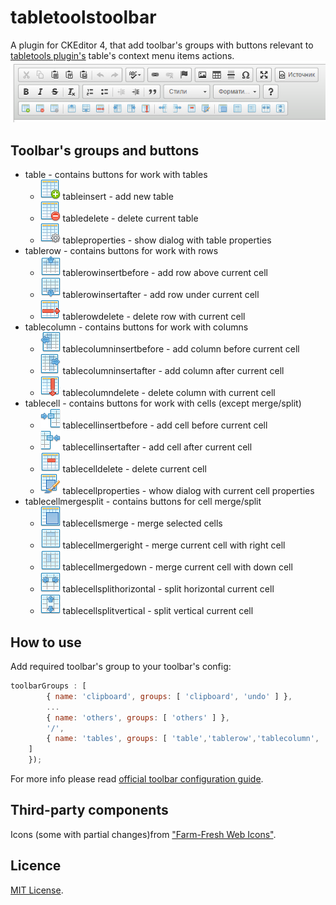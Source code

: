 # tabletoolstoolbar
A plugin for CKEditor 4, that add toolbar's groups with buttons relevant to [tabletools plugin's](http://ckeditor.com/addon/tabletools) table's context menu items actions.
![tabletoolstoolbar](images/tabletoolstoolbar.png)

## Toolbar's groups and buttons
- table - contains buttons for work with tables
  - ![tableinsert](icons/tableinsert.png) tableinsert - add new table
  - ![tabledelete](icons/tabledelete.png) tabledelete - delete current table
  - ![tableproperties](icons/tableproperties.png) tableproperties - show dialog with table properties
- tablerow - contains buttons for work with rows
  - ![tablerowinsertbefore](icons/tablerowinsertbefore.png) tablerowinsertbefore - add row above current cell
  - ![tablerowinsertafter](icons/tablerowinsertafter.png) tablerowinsertafter - add row under current cell
  - ![tablerowdelete](icons/tablerowdelete.png) tablerowdelete - delete row with current cell
- tablecolumn - contains buttons for work with columns
  - ![tablecolumninsertbefore](icons/tablecolumninsertbefore.png) tablecolumninsertbefore - add column before current cell
  - ![tablecolumninsertafter](icons/tablecolumninsertafter.png) tablecolumninsertafter - add column after current cell
  - ![tablecolumndelete](icons/tablecolumndelete.png) tablecolumndelete - delete column with current cell
- tablecell - contains buttons for work with cells (except merge/split)
  - ![tablecellinsertbefore](icons/tablecellinsertbefore.png) tablecellinsertbefore - add cell before current cell
  - ![tablecellinsertafter](icons/tablecellinsertafter.png) tablecellinsertafter - add cell after current cell
  - ![tablecelldelete](icons/tablecelldelete.png) tablecelldelete - delete current cell
  - ![tablecellproperties](icons/tablecellproperties.png) tablecellproperties - whow dialog with current cell properties
- tablecellmergesplit - contains buttons for cell merge/split
  - ![tablecellsmerge](icons/tablecellsmerge.png) tablecellsmerge - merge selected cells
  - ![tablecellmergeright](icons/tablecellmergeright.png) tablecellmergeright - merge current cell with right cell
  - ![tablecellmergedown](icons/tablecellmergedown.png) tablecellmergedown - merge current cell with down cell
  - ![tablecellsplithorizontal](icons/tablecellsplithorizontal.png) tablecellsplithorizontal - split horizontal current cell
  - ![tablecellsplitvertical](icons/tablecellsplitvertical.png) tablecellsplitvertical - split vertical current cell

## How to use

Add required toolbar's group to your toolbar's config:

```javascript
toolbarGroups : [
		{ name: 'clipboard', groups: [ 'clipboard', 'undo' ] },
        ...
		{ name: 'others', groups: [ 'others' ] },
		'/',
		{ name: 'tables', groups: [ 'table','tablerow','tablecolumn', 'tablecell','tablecellmergesplit' ] }
	]
    });
```

For more info please read [official toolbar configuration guide](http://docs.ckeditor.com/#!/guide/dev_toolbar).

## Third-party components
Icons (some with partial changes)from ["Farm-Fresh Web Icons"](http://www.fatcow.com/free-icons).

## Licence
[MIT License](https://tldrlegal.com/license/mit-license).
